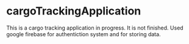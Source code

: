 # cargoTrackingApplication
This is a cargo tracking application in progress. It is not finished. Used google firebase for authentiction system and for storing data.
